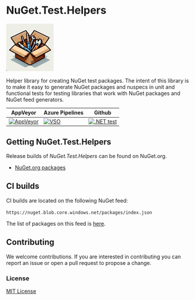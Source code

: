 # NuGet.Test.Helpers

![icon](/build/icons/icon.png)

Helper library for creating NuGet test packages. The intent of this library is to make it easy to generate NuGet packages and nuspecs in unit and functional tests for testing libraries that work with NuGet packages and NuGet feed generators.

| AppVeyor | Azure Pipelines | Github |
| --- | --- | --- |
| [![AppVeyor](https://ci.appveyor.com/api/projects/status/w5lynishdr2yrb7m?svg=true)](https://ci.appveyor.com/project/emgarten/nuget-test-helpers) | [![VSO](https://hackamore.visualstudio.com/Build/_apis/build/status/NuGet.Test.Helpers)](https://github.com/emgarten/NuGet.Test.Helpers) | [![.NET test](https://github.com/emgarten/NuGet.Test.Helpers/actions/workflows/dotnet.yml/badge.svg)](https://github.com/emgarten/NuGet.Test.Helpers/actions/workflows/dotnet.yml) |

## Getting NuGet.Test.Helpers

Release builds of *NuGet.Test.Helpers* can be found on NuGet.org.

* [NuGet.org packages](https://www.nuget.org/packages/NuGet.Test.Helpers)

## CI builds

CI builds are located on the following NuGet feed:

``https://nuget.blob.core.windows.net/packages/index.json``

The list of packages on this feed is [here](https://nuget.blob.core.windows.net/packages/sleet.packageindex.json).

## Contributing

We welcome contributions. If you are interested in contributing you can report an issue or open a pull request to propose a change.

### License
[MIT License](https://github.com/emgarten/NuGet.Test.Helpers/blob/main/LICENSE.md)
